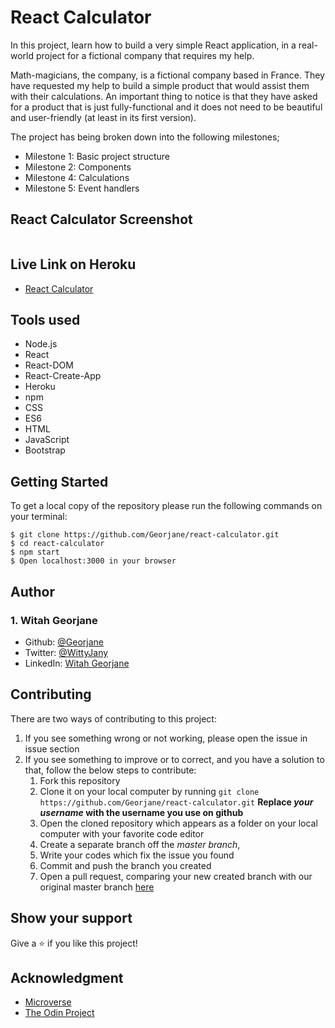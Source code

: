 # React Calculator
In this project, learn how to build a very simple React application, in a real-world project for a fictional company that requires my help.

Math-magicians, the company, is a fictional company based in France. They have requested my help to build a simple product that would assist them with their calculations. An important thing to notice is that they have asked for a product that is just fully-functional and it does not need to be beautiful and user-friendly (at least in its first version).

The project has being broken down into the following milestones;
- Milestone 1: Basic project structure 
- Milestone 2: Components
- Milestone 4: Calculations 
- Milestone 5: Event handlers 

## React Calculator Screenshot
![]()

## Live Link on Heroku
- [React Calculator](https://jane-react-calculator.herokuapp.com/)

## Tools used
- Node.js
- React
- React-DOM
- React-Create-App
- Heroku
- npm
- CSS
- ES6
- HTML
- JavaScript
- Bootstrap

## Getting Started
To get a local copy of the repository please run the following commands on your terminal:
```
$ git clone https://github.com/Georjane/react-calculator.git
$ cd react-calculator
$ npm start
$ Open localhost:3000 in your browser
```

## Author

### 1. Witah Georjane
* Github: [@Georjane](https://github.com/Georjane)
* Twitter: [@WittyJany](https://twitter.com/WittyJany)
* LinkedIn: [Witah Georjane](https://www.linkedin.com/in/witah-georjane)

## Contributing
There are two ways of contributing to this project:

1. If you see something wrong or not working, please open the issue in issue section
2. If you see something to improve or to correct, and you have a solution to that, follow the below steps to contribute:
    1. Fork this repository
    2. Clone it on your local computer by running `git clone https://github.com/Georjane/react-calculator.git` __Replace *your username* with the username you use on github__
    3. Open the cloned repository which appears as a folder on your local computer with your favorite code editor
    4. Create a separate branch off the *master branch*,
    5. Write your codes which fix the issue you found
    6. Commit and push the branch you created
    7. Open a pull request, comparing your new created branch with our original master branch [here](https://github.com/Georjane/react-calculator/pulls)

## Show your support

Give a ⭐️ if you like this project!

## Acknowledgment
* [Microverse](https://www.microvese.org)
* [The Odin Project](https://www.theodinproject.com)
